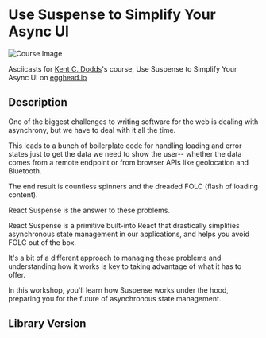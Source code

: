 # Use Suspense to Simplify Your Async UI

![Course Image](https://d2eip9sf3oo6c2.cloudfront.net/series/square_covers/000/000/400/thumb/SuspenseAsyncUI_1000.png)

Asciicasts for [Kent C. Dodds](https://egghead.io/instructors/kentcdodds)'s course, Use Suspense to Simplify Your Async UI on [egghead.io](https://egghead.io/courses/use-suspense-to-simplify-your-async-ui)

## Description
One of the biggest challenges to writing software for the web is dealing with asynchrony, but we have to deal with it all the time.

This leads to a bunch of boilerplate code for handling loading and error states just to get the data we need to show the user-- whether the data comes from a remote endpoint or from browser APIs like geolocation and Bluetooth.

The end result is countless spinners and the dreaded FOLC (flash of loading content).

React Suspense is the answer to these problems.

React Suspense is a primitive built-into React that drastically simplifies asynchronous state management in our applications, and helps you avoid FOLC out of the box.

It's a bit of a different approach to managing these problems and understanding how it works is key to taking advantage of what it has to offer.

In this workshop, you'll learn how Suspense works under the hood, preparing you for the future of asynchronous state management.

## Library Version
